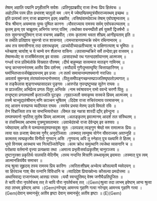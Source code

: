 

  
तेषाम् अज्ञलि पद्मानि प्रगृहीतानि सर्वशः ।प्रतिगृह्याब्रवीद् राजा तेभ्यः प्रिय हितंवचः  ॥   
अहोऽस्मि परम प्रीतः प्रभावश् चातुलो मम ।यन् मे ज्येष्ठम्प्रियम्पुत्रंयौवराज्यस्थम् इच्छथ  ॥   
इति प्रत्यर्च्य तान् राजा ब्राह्मणान् इदम् अब्रवीत् ।वसिष्ठंवामदेवञ्च तेषाम् एवोपशृम्वताम्  ॥   
चैत्रः श्रीमान् अयम्मासः पुम्यः पुष्पित काननः ।यौवराज्याय रामस्य सर्वम् एवोपकल्प्यताम्  ॥   
कृतम् इत्य् एव चाब्रूताम् अभिगंय जगत् पतिम् ।यथोक्त वचनम्प्रीतौ हर्ष युक्तौ द्विजर्षभौ  ॥   
ततः सुमन्त्रन्द्युतिमान् राजा वचनम् अब्रवीत् ।रामः कृतात्मा भवता शीघ्रम् आनीइयताम् इति  ॥   
स तथेति प्रतिज्ञाय सुमन्त्रो राज शासनात् ।रामन्तत्रानयाम्चक्रे रथेन रथिनाम्वरम्  ॥   
अथ तत्र समासीनास् तदा दशरथन्नृपम् ।प्राच्योदीच्याःप्रतीच्याश् च दाक्षिणात्याश् च भूमिपाः  ॥   
म्लेच्छाश् चार्याश् च ये चाम्ये वन शैलान्त वासिनः ।उपासाम्चक्रिरे सर्वे तन्देवा;इव वासवम्  ॥   
तेषाम्मध्येए स राजर्षिर्मरुताम् इव वासवः ।प्रासादस्थो रथ गतन्ददर्शायान्तम् आत्मजम्  ॥   
गन्धर्व राज प्रतिमंलोके विख्यात पौरुषम् ।दीर्घ बाहुम्महा सत्त्वम्मत्त मातङ्ग गामिनम्  ॥   
चन्द्र कान्ताननंरामम् अतीव प्रिय दर्शनम् ।रूपौदार्य गुणैःपुम्साम्दृष्टि चित्तापहारिणम्  ॥   
घर्माभितप्ताःपर्जंयंह्लादयन्तम् इव प्रजाः ।न ततर्प समायान्तम्पश्यमानो नराधिपः  ॥   
अवतार्य सुमन्त्रस् तंराघवंस्यन्दनोत्तमात् ।पितुःसमीपङ्गच्छन्तम्प्राञ्जलिष्पृष्ठतोऽम्वगात्  ॥   
स तङ्कैलास शृङ्गाभम्प्रासादन्नर पुङ्गवः ।आरुरोह नृपन्द्रष्टुम्सह सूतेन राघवः  ॥   
स प्राञ्जलिर् अभिप्रेत्य प्रणतः पितुर् अन्तिके ।नाम स्वंश्रावयन् रामो ववन्दे चरणौ पितुः  ॥   
तन्दृष्ट्वा प्रणतम्पार्श्वे कृताञ्जलि पुटन्नृपः ।गृह्याञ्जलौ समाकृष्य सस्वजे प्रियम् आत्मजम्  ॥   
तस्मै चाभ्युद्यतंश्रीमान् मणि काञ्चन भूषितम् ।दिदेश राजा रुचिरंरामाय परमासनम्  ॥   
तद् आसन वरम्प्राप्य व्यदीपयत राघवः ।स्वयेव प्रभया मेरुम् उदये विमलो रविः  ॥   
तेन विभ्राजिता तत्र सा सभाभिव्यरोचत ।विमल ग्रह नक्षत्रा शारदी द्यौर् इवेन्दुना  ॥   
तम्पश्यमानो नृपतिस् तुतोष प्रियम् आत्मजम् ।अलङ्कृतम् इवात्मानम् आदर्श तल संस्थितम्  ॥   
स तंसस्मितम् आभाष्य पुत्रम्पुत्रवताम्वरः ।उवाचेदंवचो राजा देवेन्द्रम् इव कश्यपः  ॥   
ज्येष्ठायाम् असि मे पत्म्याम्सदृश्याम्सदृशः सुतः ।उत्पन्नस् त्वङ्गुण श्रेष्ठो मम रामात्मजः प्रियः  ॥   
त्वया यतः प्रजाश् चेमाःस्व गुणैर् अनुरञ्जिताः ।तस्मात् त्वम्पुष्य योगेन यौवराज्यम् अवाप्नुहि  ॥   
कामतस् त्वम्प्रकृत्यैव विनीतो गुणवान् असि ।गुणवत्य् अपि तु स्नेहात् पुत्र वक्ष्यामि ते हितम्  ॥   
भूयो विनयम् आस्थाय भव नित्यञ्जितेन्द्रियः ।काम क्रोध समुत्थानि त्यजेथा व्यसनानि च  ॥   
परोक्षया वर्तमानो वृत्त्या प्रत्यक्षया तथा ।अमात्य प्रभृतीःसर्वाःप्रकृतीश् चानुरञ्जय  ॥   
तुष्टानुरक्त प्रकृतिर्यः पालयति मेदिनीम् ।तस्य नन्दन्ति मित्राणि लब्ध्वामृतम् इवामराः ।तस्मात् पुत्र त्वम् आत्मानन्नियंयैव समाचर  ॥   
तच् श्रुत्वा सुहृदस् तस्य रामस्य प्रिय कारिणः ।त्वरिताःशीघ्रम् अभ्येत्य कौसल्यायै म्यवेदयन्  ॥   
सा हिरंयञ्च गाश् चैव रत्नानि विविधानि च ।व्यादिदेश प्रियाख्येभ्यः कौसल्या प्रमदोत्तमा  ॥   
अथाभिवाद्य राजानंरथम् आरुह्य राघवः ।ययौ स्वन्द्युतिमद् वेश्म जनौघैःप्रतिपूजितः  ॥   
ते चापि पौरा नृपतेर्वचस् तत् ते चापि पौरा नृपतेर्वचस् तत् ।(Gem)श्रुत्वा तदा लाभम् इवेष्टम् आप्य श्रुत्वा तदा लाभम् इवेष्टम् आप्य ।(Gem)नरेन्द्रम् आमन्त्य गृहाणि गत्वा नरेन्द्रम् आमन्त्य गृहाणि गत्वा ।(Gem)देवान् समानर्चुर् अतीव हृष्टा देवान् समानर्चुर् अतीव हृष्टाः  ॥ (E)(Gem)  
